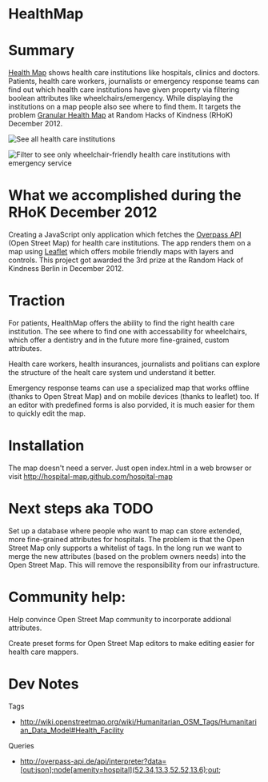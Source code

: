 HealthMap
=========

# Summary 

[Health Map](http://hospital-map.github.com/hospital-map) shows health care institutions like hospitals, clinics and doctors. Patients, health care workers, journalists or emergency response teams can find out which health care institutions have given property via filtering boolean attributes like wheelchairs/emergency. While displaying the institutions on a map people also see where to find them. It targets the problem [Granular Health Map](http://www.rhok.org/problems/granular-health-map) at Random Hacks of Kindness (RHoK) December 2012.

![See all health care institutions](http://jups.pegasus.uberspace.de/dropbox/all-health-care.jpg)

![Filter to see only wheelchair-friendly health care institutions with emergency service](http://jups.pegasus.uberspace.de/dropbox/wheelchair-emergency.jpg)

# What we accomplished during the RHoK December 2012

Creating a JavaScript only application which fetches the [Overpass API](http://overpass-api.de/) (Open Street Map) for health care institutions. The app renders them on a map using [Leaflet](http://leafletjs.com/) which offers mobile friendly maps with layers and controls. This project got awarded the 3rd prize at the Random Hack of Kindness Berlin in December 2012.

# Traction

For patients,  HealthMap offers the ability to find the right health care institution. The see where to find one with accessability for wheelchairs, which offer a dentistry and in the future more fine-grained, custom attributes.

Health care workers, health insurances, journalists and politians can explore the structure of the healt care system und understand it better.

Emergency response teams can use a specialized map that works offline (thanks to Open Streat Map) and on mobile devices (thanks to leaflet) too. If an editor with predefined forms is also porvided, it is much easier for them to quickly edit the map.

# Installation

The map doesn't need a server. Just open index.html in a web browser or visit http://hospital-map.github.com/hospital-map

# Next steps aka TODO

Set up a database where people who want to map can store extended, more fine-grained attributes for hospitals. The problem is that the Open Street Map only supports a whitelist of tags. In the long run we want to merge the new attributes (based on the problem owners needs) into the Open Street Map. This will remove the responsibility from our infrastructure.

# Community help: 

Help convince Open Street Map community to incorporate addional attributes.

Create preset forms for Open Street Map editors to make editing easier for health care mappers.


# Dev Notes

Tags

* http://wiki.openstreetmap.org/wiki/Humanitarian_OSM_Tags/Humanitarian_Data_Model#Health_Facility

Queries

* http://overpass-api.de/api/interpreter?data=[out:json];node[amenity=hospital](52.34,13.3,52.52,13.6);out;
